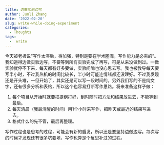 ```yaml
---
title: 边做实验边写
author: Junli Zhang
date: '2022-02-20'
slug: write-while-doing-experiment
categories:
  - Thoughts
tags:
  -  write
---
```


今天被老板说“写作太滞后，得加强，特别是要在学术圈混，写作能力是必需的”。我知道得边做实验边写，不要等到所有实验完成了再写，可是从来没做到过。一做实验就停不下来，每天都有好多要做，实验间隙也没心思去写。我也被教导每天要写半小时，不过我热机的时间比较长，半小时可能连情绪都还没理好。不过我发现还是开头难，一但开始了，其实还是可以写一段时间的。另外我们写的不是纯文字，还有很多分析和表格，所以这个也容易打断写作思路。将来准备这样子做：
1. 每个项目从开始时就要把提纲打好，到时随时把方法和结果放进去，不能等到最后。
2. 每天清晨（我最清醒的时间）用1个小时来写作，把昨天或最近的结果写进去。
3. 格式什么的先不管，最后再整理。

写作过程也是思考的过程，可能会有新的启发，所以还是要坚持边做边写。每次写的时候才发现还有很多坑要填，写作也算是个反思补过的过程。